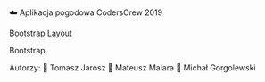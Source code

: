 :cloud: Aplikacja pogodowa
CodersCrew 2019

Bootstrap Layout

Bootstrap

Autorzy:
:man: Tomasz Jarosz
:man: Mateusz Malara
:man: Michał Gorgolewski 

